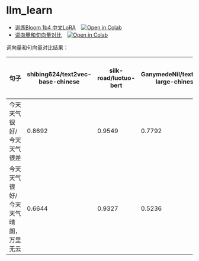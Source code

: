 # llm_learn

- [训练Bloom 1b4 中文LoRA](notebook/bloom_1b4_zh_lora.ipynb) &ensp; [![Open in Colab](https://colab.research.google.com/assets/colab-badge.svg)](https://colab.research.google.com/drive/1CuE-Wukxmib5KjnfY0c3GI223aLnsVBY?usp=sharing)
- [词向量和句向量对比](notebook/词向量和句向量.ipynb) &ensp; [![Open in Colab](https://colab.research.google.com/assets/colab-badge.svg)](https://colab.research.google.com/drive/1ltEV9dgB-BqdzIdisqYgEvrlv1_iwWQi?usp=sharing)




词向量和句向量对比结果：

| 句子                                | shibing624/text2vec-base-chinese | silk-road/luotuo-bert | GanymedeNil/text2vec-large-chinese | sentence-transformers/paraphrase-multilingual-MinilM-L12-v2 | w2v-light-tencent-chinese | 手工w2v-light-tencent-chinese | text-embedding-ada-002 | text-similarity-davinci-001 | text-search-ada-doc-001 | Llama  |
| ----------------------------------- | -------------------------------- | --------------------- | ---------------------------------- | ----------------------------------------------------------- | ------------------------- | ----------------------------- | ---------------------- | --------------------------- | ----------------------- | ------ |
| 今天天气很好/今天天气很差           | 0.8692                           | 0.9549                | 0.7792                             | 0.3938                                                      | 0.9778                    | 0.9204                        | 0.9297                 | 0.864                       | 0.9744                  | 0.8367 |
| 今天天气很好/今天天气晴朗，万里无云 | 0.6644                           | 0.9327                | 0.5236                             | 0.7946                                                      | 0.9019                    | 0.7687                        | 0.9159                 | 0.905                       | 0.8902                  | 0.5833 |
